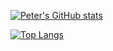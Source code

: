 [![Peter's GitHub stats](https://github-readme-stats.vercel.app/api?username=petersteele111&count_private=true&show_icons=true&theme=dracula)](https://github.com/anuraghazra/github-readme-stats)

[![Top Langs](https://github-readme-stats.vercel.app/api/top-langs/?username=petersteele111&theme=dracula)](https://github.com/anuraghazra/github-readme-stats)

